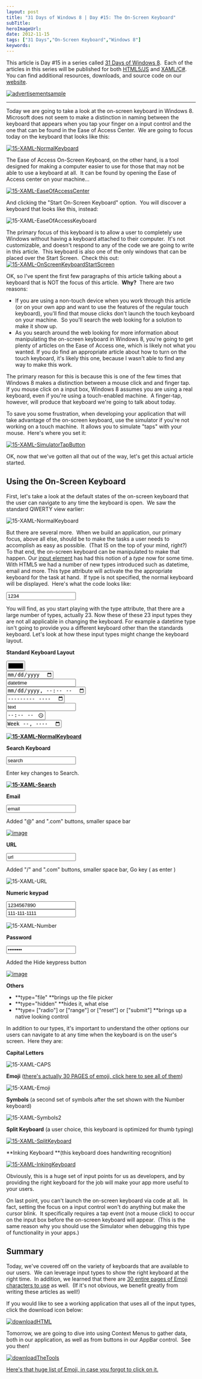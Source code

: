 ```yaml
---
layout: post 
title: "31 Days of Windows 8 | Day #15: The On-Screen Keyboard"
subTitle: 
heroImageUrl: 
date: 2012-11-15
tags: ["31 Days","On-Screen Keyboard","Windows 8"]
keywords: 
---
```


This article is Day #15 in a series called [31 Days of Windows 8](http://31daysofwindows8.com/).&nbsp; Each of the articles in this series will be published for both [HTML5/JS](http://csell.net/category/windows-8/31-days/) and [XAML/C#](http://www.jeffblankenburg.com/category/31-days-of-windows-8/). You can find additional resources, downloads, and source code on our [website](http://www.31daysofwindows8.com/).

[![advertisementsample](advertisementsample5.png "advertisementsample")](http://31daysofwindows8.com/?day=15)

* * *

Today we are going to take a look at the on-screen keyboard in Windows 8.&nbsp; Microsoft does not seem to make a distinction in naming between the keyboard that appears when you tap your finger on a input control and the one that can be found in the Ease of Access Center.&nbsp; We are going to focus today on the keyboard that looks like this:

[![15-XAML-NormalKeyboard](15-XAML-NormalKeyboard_thumb.png "15-XAML-NormalKeyboard")](http://csell.net/wp-content/uploads/2012/11/15-XAML-NormalKeyboard.png) 

The Ease of Access On-Screen Keyboard, on the other hand, is a tool designed for making a computer easier to use for those that may not be able to use a keyboard at all.&nbsp; It can be found by opening the Ease of Access center on your machine...

[![15-XAML-EaseOfAccessCenter](15-XAML-EaseOfAccessCenter_thumb.png "15-XAML-EaseOfAccessCenter")](http://csell.net/wp-content/uploads/2012/11/15-XAML-EaseOfAccessCenter.png) 

And clicking the "Start On-Screen Keyboard" option.&nbsp; You will discover a keyboard that looks like this, instead:

![15-XAML-EaseOfAccessKeyboard](15-XAML-EaseOfAccessKeyboard.png "15-XAML-EaseOfAccessKeyboard") 

The primary focus of this keyboard is to allow a user to completely use Windows without having a keyboard attached to their computer.&nbsp; It's not customizable, and doesn't respond to any of the code we are going to write in this article.&nbsp; This keyboard is also one of the only windows that can be placed over the Start Screen.&nbsp; Check this out:
[![15-XAML-OnScreenKeyboardStartScreen](15-XAML-OnScreenKeyboardStartScreen_thumb.png "15-XAML-OnScreenKeyboardStartScreen")](http://csell.net/wp-content/uploads/2012/11/15-XAML-OnScreenKeyboardStartScreen.png)  

OK, so I've spent the first few paragraphs of this article talking about a keyboard that is NOT the focus of this article.&nbsp; **Why?**&nbsp; There are two reasons:

*   If you are using a non-touch device when you work through this article (or on your own app and want to use the features of the regular touch keyboard), you'll find that mouse clicks don't launch the touch keyboard on your machine.&nbsp; So you'll search the web looking for a solution to make it show up.  <li>As you search around the web looking for more information about manipulating the on-screen keyboard in Windows 8, you're going to get plenty of articles on the Ease of Access one, which is likely not what you wanted. If you do find an appropriate article about how to turn on the touch keyboard, it's likely this one, because I wasn't able to find any way to make this work. 

The primary reason for this is because this is one of the few times that Windows 8 makes a distinction between a mouse click and and finger tap.&nbsp; If you mouse click on a input box, Windows 8 assumes you are using a real keyboard, even if you're using a touch-enabled machine.&nbsp; A finger-tap, however, will produce that keyboard we're going to talk about today.

To save you some frustration, when developing your application that will take advantage of the on-screen keyboard, use the simulator if you're not working on a touch machine.&nbsp; It allows you to simulate "taps" with your mouse.&nbsp; Here's where you set it:

[![15-XAML-SimulatorTapButton](15-XAML-SimulatorTapButton_thumb.png "15-XAML-SimulatorTapButton")](http://csell.net/wp-content/uploads/2012/11/15-XAML-SimulatorTapButton.png) 

OK, now that we've gotten all that out of the way, let's get this actual article started.

## Using the On-Screen Keyboard

First, let's take a look at the default states of the on-screen keyboard that the user can navigate to any time the keyboard is open.&nbsp; We saw the standard QWERTY view earlier:

![15-XAML-NormalKeyboard](15-XAML-NormalKeyboard1.png "15-XAML-NormalKeyboard") 

But there are several more.&nbsp; When we build an application, our primary focus, above all else, should be to make the tasks a user needs to accomplish as easy as possible.&nbsp; (That IS on the top of your mind, right?)&nbsp; To that end, the on-screen keyboard can be manipulated to make that happen. Our [input element](http://www.w3.org/TR/html-markup/input.html#input) has had this notion of a _type_ now for some time. With HTML5 we had a number of new types introduced such as datetime, email and more. This type attribute will activate the the appropriate keyboard for the task at hand.&nbsp; If type is not specified, the normal keyboard will be displayed.&nbsp; Here's what the code looks like:
<pre class="prettyprint"><input type="number" value="1234" /></pre>

<style type="text/css">
.csharpcode, .csharpcode pre
{
	font-size: small;
	color: black;
	font-family: consolas, "Courier New", courier, monospace;
	background-color: #ffffff;
	/*white-space: pre;*/
}
.csharpcode pre { margin: 0em; }
.csharpcode .rem { color: #008000; }
.csharpcode .kwrd { color: #0000ff; }
.csharpcode .str { color: #006080; }
.csharpcode .op { color: #0000c0; }
.csharpcode .preproc { color: #cc6633; }
.csharpcode .asp { background-color: #ffff00; }
.csharpcode .html { color: #800000; }
.csharpcode .attr { color: #ff0000; }
.csharpcode .alt 
{
	background-color: #f4f4f4;
	width: 100%;
	margin: 0em;
}
.csharpcode .lnum { color: #606060; }</style>

You will find, as you start playing with the type attribute, that there are a large number of types, actually 23\. Now these of these 23 input types they are not all applicable in changing the keyboard. For example a datetime type isn't going to provide you a different keyboard other than the standards keyboard. Let's look at how these input types might change the keyboard layout.

**Standard Keyboard Layout**
<pre class="prettyprint"><input type="color" value="color"/>
<input type="date" value="date"/>
<input type="datetime" value="datetime"/>
<input type="datetime-local" value="datetime-local"/>
<input type="month" value="month"/>
<input type="text" value="text"/>
<input type="time" value="time"/>
<input type="week" value="week"/></pre>

**[![15-XAML-NormalKeyboard](15-XAML-NormalKeyboard_thumb1.png "15-XAML-NormalKeyboard")](http://csell.net/wp-content/uploads/2012/11/15-XAML-NormalKeyboard2.png)**

**Search Keyboard**
<pre class="prettyprint"><input type="search" value="search"/></pre>

Enter key changes to Search.

**[![15-XAML-Search](15-XAML-Search_thumb.png "15-XAML-Search")](http://csell.net/wp-content/uploads/2012/11/15-XAML-Search.png)**

**Email**
<pre class="prettyprint"><input type="email" value="email"/></pre>

Added "@" and ".com" buttons, smaller space bar

[![image](image_thumb38.png "image")](http://csell.net/wp-content/uploads/2012/11/image38.png)

**URL**
<pre class="prettyprint"><input type="url" value="url"/></pre>

Added "/" and ".com" buttons, smaller space bar, Go key ( as enter )

![15-XAML-URL](15-XAML-URL.png "15-XAML-URL") 

**Numeric keypad**
<pre class="prettyprint"><input type="number" value="1234567890"/>
<input type="tel" value="111-111-1111"/></pre>

![15-XAML-Number](15-XAML-Number.png "15-XAML-Number") 

**Password**
<pre class="prettyprint"><input type="password" value="password"/></pre>

Added the Hide keypress button

[![image](image_thumb39.png "image")](http://csell.net/wp-content/uploads/2012/11/image39.png)

**Others**

*   **type="file" **brings up the file picker
*   **type="hidden" **hides it, what else
*   **type= ["radio"] or ["range"] or ["reset"] or ["submit"] **brings up a native looking control

In addition to our types, it's important to understand the other options our users can navigate to at any time when the keyboard is on the user's screen.&nbsp; Here they are:

**Capital Letters**

![15-XAML-CAPS](15-XAML-CAPS.png "15-XAML-CAPS") 

**Emoji** ([there's actually 30 PAGES of emoji, click here to see all of them](http://jeffblankenburg.com/downloads/31daysofwindows8/emoji.png))

![15-XAML-Emoji](15-XAML-Emoji.png "15-XAML-Emoji") 

**Symbols** (a second set of symbols after the set shown with the Number keyboard)

![15-XAML-Symbols2](15-XAML-Symbols2.png "15-XAML-Symbols2") 

**Split Keyboard** (a user choice, this keyboard is optimized for thumb typing)

[![15-XAML-SplitKeyboard](15-XAML-SplitKeyboard_thumb.png "15-XAML-SplitKeyboard")](http://csell.net/wp-content/uploads/2012/11/15-XAML-SplitKeyboard.png) 

**Inking Keyboard **(this keyboard does handwriting recognition)

[![15-XAML-InkingKeyboard](15-XAML-InkingKeyboard_thumb.png "15-XAML-InkingKeyboard")](http://csell.net/wp-content/uploads/2012/11/15-XAML-InkingKeyboard.png) 

Obviously, this is a huge set of input points for us as developers, and by providing the right keyboard for the job will make your app more useful to your users.

On last point, you can't launch the on-screen keyboard via code at all.&nbsp; In fact, setting the focus on a input control won't do anything but make the cursor blink.&nbsp; It specifically requires a tap event (not a mouse click) to occur on the input box before the on-screen keyboard will appear.&nbsp; (This is the same reason why you should use the Simulator when debugging this type of functionality in your apps.)

## Summary

Today, we've covered off on the variety of keyboards that are available to our users.&nbsp; We can leverage input types to show the right keyboard at the right time.&nbsp; In addition, we learned that there are [30 entire pages of Emoji characters to use](http://31daysofwindows8.com/content/emoji.png) as well.&nbsp; (If it's not obvious, we benefit greatly from writing these articles as well!)

If you would like to see a working application that uses all of the input types, click the download icon below:

[![downloadHTML](downloadHTML10.png "downloadHTML")](https://github.com/csell5/31DaysOfWindows8/tree/master/source/HTML5/Day15-OnScreenKeyboard)

Tomorrow, we are going to dive into using Context Menus to gather data, both in our application, as well as from buttons in our AppBar control.&nbsp; See you then!

[![downloadTheTools](downloadTheTools10.png "downloadTheTools")](http://aka.ms/cta-4) 

[Here's that huge list of Emoji, in case you forgot to click on it.](http://31daysofwindows8.com/content/emoji.png)